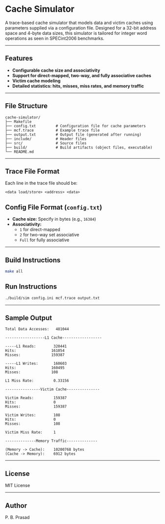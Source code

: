 # Cache Simulator

A trace-based cache simulator that models data and victim caches using parameters supplied via a configuration file. Designed for a 32-bit address space and 4-byte data sizes, this simulator is tailored for integer word operations as seen in SPECint2006 benchmarks.

---

## Features
- **Configurable cache size and associativity**
- **Support for direct-mapped, two-way, and fully associative caches**
- **Victim cache modeling**
- **Detailed statistics: hits, misses, miss rates, and memory traffic**

---

## File Structure
```
cache-simulator/
├── Makefile
├── config.txt         # Configuration file for cache parameters
├── mcf.trace          # Example trace file
├── output.txt         # Output file (generated after running)
├── include/           # Header files
├── src/               # Source files
├── build/             # Build artifacts (object files, executable)
└── README.md
```

---

## Trace File Format
Each line in the trace file should be:
```
<data load/store> <address> <data>
```

## Config File Format (`config.txt`)
- **Cache size:** Specify in bytes (e.g., `16384`)
- **Associativity:**
  - `1` for direct-mapped
  - `2` for two-way set associative
  - `Full` for fully associative

---

## Build Instructions
```sh
make all
```

## Run Instructions
```sh 
./build/sim config.ini mcf.trace output.txt
```

---

## Sample Output
```
Total Data Accesses:   481044

------------------L1 Cache------------------

-----L1 Reads:        320441
Hits:                161054
Misses:              159387

-----L1 Writes:       160603
Hits:                160495
Misses:              108

L1 Miss Rate:         0.33156

----------------Victim Cache---------------

Victim Reads:         159387
Hits:                 0
Misses:               159387

Victim Writes:        108
Hits:                 0
Misses:               108

Victim Miss Rate:     1

--------------Memory Traffic--------------

(Memory -> Cache):    10200768 bytes
(Cache -> Memory):    6912 bytes
```

---

## License
MIT License

---

## Author
P. B. Prasad
